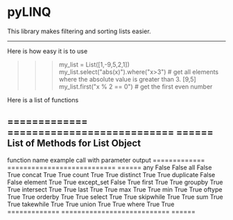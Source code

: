 pyLINQ
======

This library makes filtering and sorting lists easier.

-----

Here is how easy it is to use

>>> my_list = List([1,-9,5,2,1])
>>> my_list.select("abs(x)").where("x>3") # get all elements where the absolute value is greater than 3.
[9,5]
>>> my_list.first("x % 2 == 0") # get the first even number

Here is a list of functions

============= =========================== ======
   List of Methods for List Object
------------------------------------------------
function name example call with parameter output
============= =========================== ======
any           False                       False
all           False                       True
concat        True                        True
count         True                        True
distinct      True                        True
duplicate     False                       False
element       True                        True
except_set    False                       True
first         True                        True
groupby       True                        True
intersect     True                        True
last          True                        True
max           True                        True
min           True                        True
oftype        True                        True
orderby       True                        True
select        True                        True
skipwhile     True                        True
sum           True                        True
takewhile     True                        True
union         True                        True
where         True                        True
============= =========================== ======
